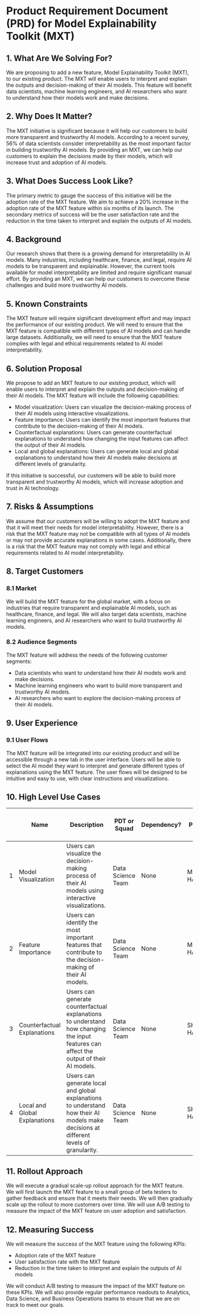 # Product Requirement Document (PRD) for Model Explainability Toolkit (MXT)

## 1. What Are We Solving For?
We are proposing to add a new feature, Model Explainability Toolkit (MXT), to our existing product. The MXT will enable users to interpret and explain the outputs and decision-making of their AI models. This feature will benefit data scientists, machine learning engineers, and AI researchers who want to understand how their models work and make decisions. 

## 2. Why Does It Matter?
The MXT initiative is significant because it will help our customers to build more transparent and trustworthy AI models. According to a recent survey, 56% of data scientists consider interpretability as the most important factor in building trustworthy AI models. By providing an MXT, we can help our customers to explain the decisions made by their models, which will increase trust and adoption of AI models. 

## 3. What Does Success Look Like?
The primary metric to gauge the success of this initiative will be the adoption rate of the MXT feature. We aim to achieve a 20% increase in the adoption rate of the MXT feature within six months of its launch. The secondary metrics of success will be the user satisfaction rate and the reduction in the time taken to interpret and explain the outputs of AI models. 

## 4. Background
Our research shows that there is a growing demand for interpretability in AI models. Many industries, including healthcare, finance, and legal, require AI models to be transparent and explainable. However, the current tools available for model interpretability are limited and require significant manual effort. By providing an MXT, we can help our customers to overcome these challenges and build more trustworthy AI models. 

## 5. Known Constraints
The MXT feature will require significant development effort and may impact the performance of our existing product. We will need to ensure that the MXT feature is compatible with different types of AI models and can handle large datasets. Additionally, we will need to ensure that the MXT feature complies with legal and ethical requirements related to AI model interpretability. 

## 6. Solution Proposal
We propose to add an MXT feature to our existing product, which will enable users to interpret and explain the outputs and decision-making of their AI models. The MXT feature will include the following capabilities:
- Model visualization: Users can visualize the decision-making process of their AI models using interactive visualizations.
- Feature importance: Users can identify the most important features that contribute to the decision-making of their AI models.
- Counterfactual explanations: Users can generate counterfactual explanations to understand how changing the input features can affect the output of their AI models.
- Local and global explanations: Users can generate local and global explanations to understand how their AI models make decisions at different levels of granularity.

If this initiative is successful, our customers will be able to build more transparent and trustworthy AI models, which will increase adoption and trust in AI technology. 

## 7. Risks & Assumptions
We assume that our customers will be willing to adopt the MXT feature and that it will meet their needs for model interpretability. However, there is a risk that the MXT feature may not be compatible with all types of AI models or may not provide accurate explanations in some cases. Additionally, there is a risk that the MXT feature may not comply with legal and ethical requirements related to AI model interpretability. 

## 8. Target Customers
### 8.1 Market
We will build the MXT feature for the global market, with a focus on industries that require transparent and explainable AI models, such as healthcare, finance, and legal. We will also target data scientists, machine learning engineers, and AI researchers who want to build trustworthy AI models. 

### 8.2 Audience Segments
The MXT feature will address the needs of the following customer segments:
- Data scientists who want to understand how their AI models work and make decisions.
- Machine learning engineers who want to build more transparent and trustworthy AI models.
- AI researchers who want to explore the decision-making process of their AI models. 

## 9. User Experience
### 9.1 User Flows
The MXT feature will be integrated into our existing product and will be accessible through a new tab in the user interface. Users will be able to select the AI model they want to interpret and generate different types of explanations using the MXT feature. The user flows will be designed to be intuitive and easy to use, with clear instructions and visualizations. 

## 10. High Level Use Cases

|    	| Name                                                       	| Description                                                                                                                                            	| PDT or Squad                                                                           	| Dependency?                                                                 	| Priority                                    	| Open Questions,  Notes & Discussions                                             	|
|----	|------------------------------------------------------------	|--------------------------------------------------------------------------------------------------------------------------------------------------------	|----------------------------------------------------------------------------------------	|-----------------------------------------------------------------------------	|---------------------------------------------	|----------------------------------------------------------------------------------	|
| 1 	| Model Visualization                                        	| Users can visualize the decision-making process of their AI models using interactive visualizations.                                               	| Data Science Team                                                                       	| None                                                                        	| MUST HAVE                                    	| How will the visualizations be generated?                                       	|
| 2 	| Feature Importance                                         	| Users can identify the most important features that contribute to the decision-making of their AI models.                                          	| Data Science Team                                                                       	| None                                                                        	| MUST HAVE                                    	| How will feature importance be calculated?                                      	|
| 3 	| Counterfactual Explanations                                	| Users can generate counterfactual explanations to understand how changing the input features can affect the output of their AI models.               	| Data Science Team                                                                       	| None                                                                        	| SHOULD HAVE                                  	| How will counterfactual explanations be generated?                              	|
| 4 	| Local and Global Explanations                              	| Users can generate local and global explanations to understand how their AI models make decisions at different levels of granularity.                 	| Data Science Team                                                                       	| None                                                                        	| SHOULD HAVE                                  	| How will local and global explanations be generated?                            	|

## 11. Rollout Approach
We will execute a gradual scale-up rollout approach for the MXT feature. We will first launch the MXT feature to a small group of beta testers to gather feedback and ensure that it meets their needs. We will then gradually scale up the rollout to more customers over time. We will use A/B testing to measure the impact of the MXT feature on user adoption and satisfaction. 

## 12. Measuring Success
We will measure the success of the MXT feature using the following KPIs:
- Adoption rate of the MXT feature
- User satisfaction rate with the MXT feature
- Reduction in the time taken to interpret and explain the outputs of AI models

We will conduct A/B testing to measure the impact of the MXT feature on these KPIs. We will also provide regular performance readouts to Analytics, Data Science, and Business Operations teams to ensure that we are on track to meet our goals.